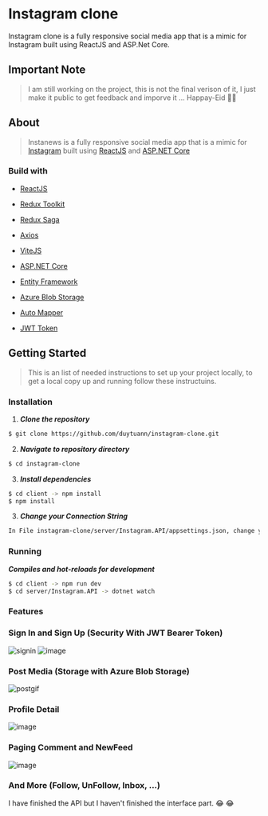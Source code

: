 <h1>Instagram clone</h1>

Instagram clone is a fully responsive social media app that is a mimic for Instagram built using ReactJS and ASP.Net Core.

## Important Note
> I am still working on the project, this is not the final verison of it, I just make it public to get feedback and imporve it ... Happay-Eid 🎉🐏

## About
> Instanews is a fully responsive social media app that is a mimic for [Instagram](https://www.instagram.com/) built using [ReactJS](https://reactjs.org/) and [ASP.NET Core](https://dotnet.microsoft.com/en-us/apps/aspnet)

### Build with
- [ReactJS](https://reactjs.org/)
- [Redux Toolkit](https://redux-toolkit.js.org/)
- [Redux Saga](https://redux-saga.js.org/)
- [Axios](https://github.com/axios/axios)
- [ViteJS](https://vitejs.dev/)

- [ASP.NET Core](https://dotnet.microsoft.com/en-us/apps/aspnet)
- [Entity Framework](https://docs.microsoft.com/en-us/ef/)
- [Azure Blob Storage](https://azure.microsoft.com/en-us/services/storage/blobs/)
- [Auto Mapper](https://automapper.org/)
- [JWT Token](https://jwt.io/)

## Getting Started
> This is an list of needed instructions to set up your project locally, to get a local copy up and running follow these instructuins.

### Installation

1. **_Clone the repository_**

```sh
$ git clone https://github.com/duytuann/instagram-clone.git
```
2. **_Navigate to repository directory_**
```sh
$ cd instagram-clone
```

3. **_Install dependencies_**

```sh
$ cd client -> npm install
$ npm install
```

3. **_Change your Connection String_**

```sh
In File instagram-clone/server/Instagram.API/appsettings.json, change your postgresSqlConnection to your ConnectionString.
```


### Running

**_Compiles and hot-reloads for development_**
```sh
$ cd client -> npm run dev
$ cd server/Instagram.API -> dotnet watch
```

### Features

### Sign In and Sign Up (Security With JWT Bearer Token)

![signin](https://user-images.githubusercontent.com/95377982/185363735-37feac8a-ffb5-433a-b2ed-40dcf1cd3086.gif)
![image](https://user-images.githubusercontent.com/95377982/185367659-e7a30a28-20bc-4afe-afae-7709871c4d5e.png)


### Post Media (Storage with Azure Blob Storage)

![postgif](https://user-images.githubusercontent.com/95377982/185365502-c4b7127b-9271-4ea3-9f53-e5aaf2e92fae.gif)

### Profile Detail

![image](https://user-images.githubusercontent.com/95377982/185367466-7c887f62-2441-417f-9b93-184032ca0bf8.png)

### Paging Comment and NewFeed

![image](https://user-images.githubusercontent.com/95377982/185366255-cdd4c1d7-1f89-4715-a813-44792d7b6359.png)

### And More (Follow, UnFollow, Inbox, ...) 

I have finished the API but I haven't finished the interface part. :joy: :joy:

